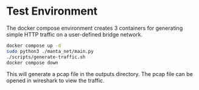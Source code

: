 # Test Environment

The docker compose environment creates 3 containers for generating simple HTTP traffic on a user-defined bridge network.

```bash
docker compose up -d
sudo python3 ./manta_net/main.py
./scripts/generate-traffic.sh
docker compose down
```

This will generate a pcap file in the outputs directory. The pcap file can be opened in wireshark to view the traffic.
